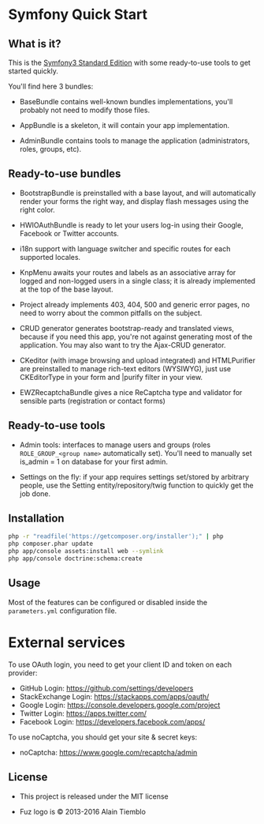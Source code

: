 Symfony Quick Start
========================

## What is it?

This is the [Symfony3 Standard Edition](https://github.com/symfony/symfony-standard) with some ready-to-use tools to get started quickly.

You'll find here 3 bundles:

- BaseBundle contains well-known bundles implementations, you'll probably not need to modify those files.

- AppBundle is a skeleton, it will contain your app implementation.

- AdminBundle contains tools to manage the application (administrators, roles, groups, etc).

## Ready-to-use bundles

- BootstrapBundle is preinstalled with a base layout, and will automatically render your forms the right way, and display flash messages using the right color.

- HWIOAuthBundle is ready to let your users log-in using their Google, Facebook or Twitter accounts.

- i18n support with language switcher and specific routes for each supported locales.

- KnpMenu awaits your routes and labels as an associative array for logged and non-logged users in a single class; it is already implemented at the top of the base layout.

- Project already implements 403, 404, 500 and generic error pages, no need to worry about the common pitfalls on the subject.

- CRUD generator generates bootstrap-ready and translated views, because if you need this app, you're not against generating most of the application. You may also want to try the Ajax-CRUD generator.

- CKeditor (with image browsing and upload integrated) and HTMLPurifier are preinstalled to manage rich-text editors (WYSIWYG), just use CKEditorType in your form and |purify filter in your view.

- EWZRecaptchaBundle gives a nice ReCaptcha type and validator for sensible parts (registration or contact forms)

## Ready-to-use tools

- Admin tools: interfaces to manage users and groups (roles `ROLE_GROUP_<group name>` automatically set). You'll need to manually set is_admin = 1 on database for your first admin.

- Settings on the fly: if your app requires settings set/stored by arbitrary people, use the Setting entity/repository/twig function to quickly get the job done.

## Installation

```sh
php -r "readfile('https://getcomposer.org/installer');" | php
php composer.phar update
php app/console assets:install web --symlink
php app/console doctrine:schema:create
```

## Usage

Most of the features can be configured or disabled inside the `parameters.yml` configuration file.

# External services

To use OAuth login, you need to get your client ID and token on each provider:

- GitHub Login: https://github.com/settings/developers
- StackExchange Login: https://stackapps.com/apps/oauth/
- Google Login: https://console.developers.google.com/project
- Twitter Login: https://apps.twitter.com/
- Facebook Login: https://developers.facebook.com/apps/

To use noCaptcha, you should get your site & secret keys:

- noCaptcha: https://www.google.com/recaptcha/admin

## License

- This project is released under the MIT license

- Fuz logo is © 2013-2016 Alain Tiemblo

